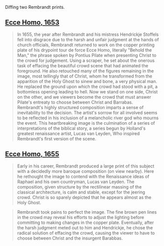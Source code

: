 Diffing two Rembrandt prints.

## [Ecce Homo, 1653](https://collections.artsmia.org/index.php?page=detail&id=9202)

> In 1655, the year after Rembrandt and his mistress Hendrickje Stoffels
fell into disgrace due to the harsh and unfair judgment at the hands of
church officials, Rembrandt returned to work on the copper printing
plate of his drypoint tour de force Ecce Homo, literally "Behold the
Man," the phrase spoken by Pontius Pilate when presenting Christ to the
crowd for judgement. Using a scraper, he set about the onerous task of
effacing the beautiful crowd scene that had animated the foreground. He
also retouched many of the figures remaining in the image, most
tellingly that of Christ, whom he transformed from the apparition of the
Holy Ghost to sinew and bone, a very physical man. He replaced the
ground upon which the crowd had stood with a pit, a bottomless opening
leading to hell. Now we stand on one side, Christ on the other, and we
viewers become the crowd that must answer Pilate's entreaty to choose
between Christ and Barrabas. Rembrandt's highly structured composition
imparts a sense of inevitability to the decision. The artist's sorrow
for all involved seems to be reflected in his inclusion of a melancholic
river god who mourns the event. This heartbreaking image is the
culmination of a series of interpretations of the biblical story, a
series begun by Holland's greatest renaissance artist, Lucas van Leyden,
Who inspired Rembrandt's first version of the scene.  

## [Ecce Homo, 1655](https://collections.artsmia.org/index.php?page=detail&id=115357)

> Early in his career, Rembrandt produced a large print of this subject
with a decidedly more baroque composition (on view nearby). Here he
rethought the image to contend with the Renaissance ideas of Raphael
and his own countryman, Lucas van Leyden. The composition, given
structure by the rectilinear massing of the classical architecture, is
calm and stable, except for the jeering crowd. Christ is so sparely
depicted that he appears almost as the Holy Ghost.

> Rembrandt took pains to perfect the image. The fine brown pen lines in
the crowd may reveal his efforts to adjust the lighting before
committing to making changes in the copper plate. Eventually, after the
harsh judgment meted out to him and Hendrickje, he chose the radical
solution of effacing the crowd, causing the viewer to have to choose
between Christ and the insurgent Barabbas.  
